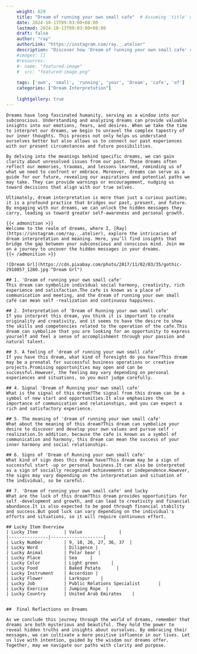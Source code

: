 ```yaml
---
    weight: 629
    title: "Dream of running your own small cafe"  # Assuming 'title' column exists
    date: 2024-10-13T09:03:00+08:00
    lastmod: 2024-10-13T09:03:00+08:00
    draft: false
    author: "ray"
    authorLink: "https://instagram.com/ray._.atelier"
    description: "Discover how 'Dream of running your own small cafe' can interpret your future and uncover its significant meanings in your life."
    #images: []
    #resources:
    #- name: "featured-image"
    #  src: "featured-image.png"
    
    tags: ['own', 'small', 'running', 'your', 'Dream', 'cafe', 'of']
    categories: ["Dream Interpretation"]
    
    lightgallery: true
---
```

    
    Dreams have long fascinated humanity, serving as a window into our subconscious. Understanding and analyzing dreams can provide valuable insights into our emotions, fears, and desires. When we take the time to interpret our dreams, we begin to unravel the complex tapestry of our inner thoughts. This process not only helps us understand ourselves better but also allows us to connect our past experiences with our present circumstances and future possibilities.
    
    By delving into the meanings behind specific dreams, we can gain clarity about unresolved issues from our past. These dreams often reflect our memories, traumas, and lessons learned, reminding us of what we need to confront or embrace. Moreover, dreams can serve as a guide for our future, revealing our aspirations and potential paths we may take. They can provide warnings or encouragement, nudging us toward decisions that align with our true selves.
    
    Ultimately, dream interpretation is more than just a curious pastime; it is a profound practice that bridges our past, present, and future. By engaging with our dreams, we can unlock the hidden messages they carry, leading us toward greater self-awareness and personal growth.
    
    {{< admonition >}}
    Welcome to the realm of dreams, where I, [Ray](https://instagram.com/ray._.atelier), explore the intricacies of dream interpretation and meaning. Here, you’ll find insights that bridge the gap between your subconscious and conscious mind. Join me on a journey to uncover the hidden messages in your dreams.
    {{< /admonition >}}
    
    ![Dream Grl](https://cdn.pixabay.com/photo/2017/11/02/03/35/gothic-2910057_1280.jpg "Dream Grl")
    
    ## 1. 'Dream of running your own small cafe'
    This dream can symbolize individual social harmony, creativity, rich experience and satisfaction.The cafe is known as a place of communication and meeting, and the dream of running your own small café can mean self -realization and continuous happiness.
    
    ## 2. Interpretation of 'Dream of Running your own small cafe'
    If you interpret this dream, you think it is important to create originality and creativity, and it seems to have the desire to show the skills and competencies related to the operation of the cafe.This dream can symbolize that you are looking for an opportunity to express yourself and feel a sense of accomplishment through your passion and natural talent.
    
    ## 3. A feeling of 'dream of running your own small cafe'
    If you have this dream, what kind of foresight do you have?This dream may be a prenatal for successful business operations or creative projects.Promising opportunities may open and can be successful.However, the feeling may vary depending on personal experiences and situations, so you must judge carefully.
    
    ## 4. Signal 'Dream of Running your own small cafe'
    What is the signal of this dream?The signal from this dream can be a symbol of new start and opportunities.It also emphasizes the importance of communication and relationships, and you can expect a rich and satisfactory experience.
    
    ## 5. The meaning of 'dream of running your own small cafe'
    What about the meaning of this dream?This dream can symbolize your desire to discover and develop your own values and pursue self -realization.In addition, because the cafe is known as a symbol of communication and harmony, this dream can mean the success of your inner harmony and social relationships.
    
    ## 6. Signs of 'Dream of Running your own small cafe'
    What kind of sign does this dream have?This dream may be a sign of successful start -up or personal business.It can also be interpreted as a sign of socially recognized achievements or independence.However, the signs may vary depending on the interpretation and situation of the individual, so be careful.
    
    ## 7. 'Dream of running your own small cafe' and lucky
    What are the luck of this dream?This dream provides opportunities for self -development and growth, and can lead to creativity and financial abundance.It is also expected to be good through financial stability and success.But good luck can vary depending on the individual's efforts and situations, so it will require continuous effort.
    
    ## Lucky Item Overview
    | Lucky Item          | Value              |
    |---------------|--------------------|
    | Lucky Number        | 9, 18, 26, 27, 36, 37  |
    | Lucky Word          | Diligence |
    | Lucky Animal        | Polar bear |
    | Lucky Place         | Sea     |
    | Lucky Color         | Light green     |
    | Lucky Food          | Baked Potato      |
    | Lucky Instrument    | Accordion |
    | Lucky Flower        | Larkspur    |
    | Lucky Job           | Public Relations Specialist       |
    | Lucky Exercise      | Jumping Rope  |
    | Lucky Country       | United Arab Emirates    |
    
    
    ##  Final Reflections on Dreams
    
    As we conclude this journey through the world of dreams, remember that dreams are both mysterious and beautiful. They hold the power to reveal hidden truths and insights about ourselves. By embracing their messages, we can cultivate a more positive influence in our lives. Let us live with intention, guided by the wisdom our dreams offer. Together, may we navigate our paths with clarity and purpose.
    
